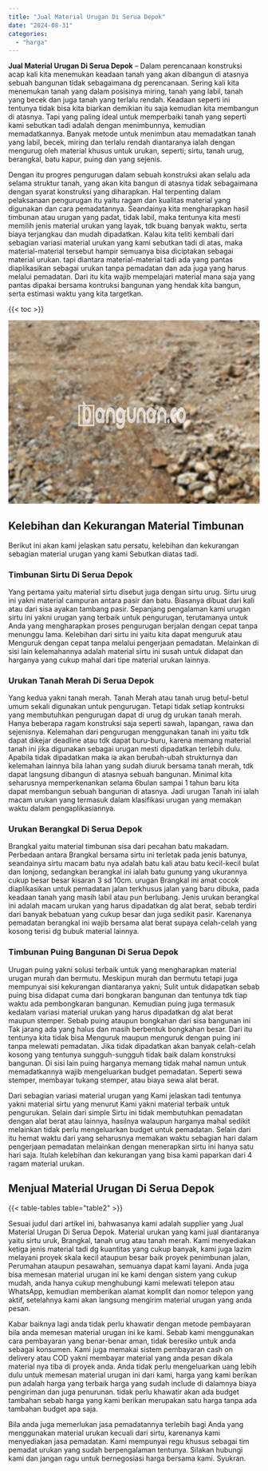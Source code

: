 ```yaml
---
title: "Jual Material Urugan Di Serua Depok"
date: "2024-08-31"
categories: 
  - "harga"
---
```


**Jual Material Urugan Di Serua Depok** – Dalam perencanaan konstruksi acap kali kita menemukan keadaan tanah yang akan dibangun di atasnya sebuah bangunan tidak sebagaimana dg perencanaan. Sering kali kita menemukan tanah yang dalam posisinya miring, tanah yang labil, tanah yang becek dan juga tanah yang terlalu rendah. Keadaan seperti ini tentunya tidak bisa kita biarkan demikian itu saja kemudian kita membangun di atasnya. Tapi yang paling ideal untuk memperbaiki tanah yang seperti kami sebutkan tadi adalah dengan menimbunnya, kemudian memadatkannya. Banyak metode untuk menimbun atau memadatkan tanah yang labil, becek, miring dan terlalu rendah diantaranya ialah dengan mengurug oleh material khusus untuk urukan, seperti; sirtu, tanah urug, berangkal, batu kapur, puing dan yang sejenis.

Dengan itu progres pengurugan dalam sebuah konstruksi akan selalu ada selama struktur tanah, yang akan kita bangun di atasnya tidak sebagaimana dengan syarat konstruksi yang diharapkan. Hal terpenting dalam pelaksanaan pengurugan itu yaitu ragam dan kualitas material yang digunakan dan cara pemadatannya. Seandainya kita mengharapkan hasil timbunan atau urugan yang padat, tidak labil, maka tentunya kita mesti memilih jenis material urukan yang layak, tdk buang banyak waktu, serta biaya terjangkau dan mudah dipadatkan. Kalau kita teliti kembali dari sebagian variasi material urukan yang kami sebutkan tadi di atas, maka material-material tersebut hampir semuanya bisa diciptakan sebagai material urukan. tapi diantara material-material tadi ada yang pantas diaplikasikan sebagai urukan tanpa pemadatan dan ada juga yang harus melalui pemadatan. Dari itu kita wajib mempelajari material mana saja yang pantas dipakai bersama kontruksi bangunan yang hendak kita bangun, serta estimasi waktu yang kita targetkan.

{{< toc >}}

![Jual Material Urugan Di Serua Depok](/images/jual-urugan-37.png)

## Kelebihan dan Kekurangan Material Timbunan

Berikut ini akan kami jelaskan satu persatu, kelebihan dan kekurangan sebagian material urugan yang kami Sebutkan diatas tadi.

### Timbunan Sirtu Di Serua Depok

Yang pertama yaitu material sirtu disebut juga dengan sirtu urug. Sirtu urug ini yakni material campuran antara pasir dan batu. Biasanya dibuat dari kali atau dari sisa ayakan tambang pasir. Sepanjang pengalaman kami urugan sirtu ini yakni urugan yang terbaik untuk pengurugan, terutamanya untuk Anda yang mengharapkan proses pengurugan berjalan dengan cepat tanpa menunggu lama. Kelebihan dari sirtu ini yaitu kita dapat menguruk atau Menguruk dengan cepat tanpa melalui pengerjaan pemadatan. Melainkan di sisi lain kelemahannya adalah material sirtu ini susah untuk didapat dan harganya yang cukup mahal dari tipe material urukan lainnya.

### Urukan Tanah Merah Di Serua Depok

Yang kedua yakni tanah merah. Tanah Merah atau tanah urug betul-betul umum sekali digunakan untuk pengurugan. Tetapi tidak setiap kontruksi yang membutuhkan pengurugan dapat di urug dg urukan tanah merah. Hanya beberapa ragam konstruksi saja seperti sawah, lapangan, rawa dan sejenisnya. Kelemahan dari pengurugan menggunakan tanah ini yaitu tdk dapat dikejar deadline atau tdk dapat buru-buru, karena memang material tanah ini jika digunakan sebagai urugan mesti dipadatkan terlebih dulu. Apabila tidak dipadatkan maka ia akan berubah-ubah strukturnya dan kelemahan lainnya bila lahan yang sudah diuruk bersama tanah merah, tdk dapat langsung dibangun di atasnya sebuah bangunan. Minimal kita seharusnya memperkenankan selama 6bulan sampai 1 tahun baru kita dapat membangun sebuah bangunan di atasnya. Jadi urugan Tanah ini ialah macam urukan yang termasuk dalam klasifikasi urugan yang memakan waktu dalam pengaplikasiannya.

### Urukan Berangkal Di Serua Depok

Brangkal yaitu material timbunan sisa dari pecahan batu makadam. Perbedaan antara Brangkal bersama sirtu ini terletak pada jenis batunya, seandainya sirtu macam batu nya adalah batu kali atau batu kecil-kecil bulat dan lonjong, sedangkan berangkal ini ialah batu gunung yang ukurannya cukup besar besar kisaran 3 sd 10cm. urugan Brangkal ini amat cocok diaplikasikan untuk pemadatan jalan terkhusus jalan yang baru dibuka, pada keadaan tanah yang masih labil atau pun berlubang. Jenis urukan berangkal ini adalah macam urukan yang harus dipadatkan dg alat berat, sebab terdiri dari banyak bebatuan yang cukup besar dan juga sedikit pasir. Karenanya pemadatan berangkal ini wajib bersama alat berat supaya celah-celah yang kosong terisi dg bubuk material lainnya.

### Timbunan Puing Bangunan Di Serua Depok

Urugan puing yakni solusi terbaik untuk yang mengharapkan material urugan murah dan bermutu. Meskipun murah dan bermutu tetapi juga mempunyai sisi kekurangan diantaranya yakni; Sulit untuk didapatkan sebab puing bisa didapat cuma dari bongkaran bangunan dan tentunya tdk tiap waktu ada pembongkaran bangunan. Kemudian puing juga termasuk kedalam variasi material urukan yang harus dipadatkan dg alat berat maupun stemper. Sebab puing ataupun bongkahan dari sisa bangunan ini Tak jarang ada yang halus dan masih berbentuk bongkahan besar. Dari itu tentunya kita tidak bisa Menguruk maupun menguruk dengan puing ini tanpa melewati pemadatan. Jika tidak dipadatkan akan banyak celah-celah kosong yang tentunya sungguh-sungguh tidak baik dalam konstruksi bangunan. Di sisi lain puing harganya memang tidak mahal namun untuk memadatkannya wajib mengeluarkan budget pemadatan. Seperti sewa stemper, membayar tukang stemper, atau biaya sewa alat berat.

Dari sebagian variasi material urugan yang Kami jelaskan tadi tentunya yakni material sirtu yang menurut Kami yakni material terbaik untuk pengurukan. Selain dari simple Sirtu ini tidak membutuhkan pemadatan dengan alat berat atau lainnya, hasilnya walaupun harganya mahal sedikit melainkan tidak perlu mengeluarkan budget untuk pemadatan. Selain dari itu hemat waktu dari yang seharusnya memakan waktu sebagian hari dalam pengerjaan pemadatan melainkan dengan menerapkan sirtu ini hanya satu hari saja. Itulah kelebihan dan kekurangan yang bisa kami paparkan dari 4 ragam material urukan.

## Menjual Material Urugan Di Serua Depok

{{< table-tables table="table2" >}}

Sesuai judul dari artikel ini, bahwasanya kami adalah supplier yang Jual Material Urugan Di Serua Depok. Material urukan yang kami jual diantaranya yaitu sirtu uruk, Brangkal, tanah urug atau tanah merah. Kami menyediakan ketiga jenis material tadi dg kuantitas yang cukup banyak, kami juga lazim melayani proyek skala kecil ataupun besar baik proyek penimbunan jalan, Perumahan ataupun pesawahan, semuanya dapat kami layani. Anda juga bisa memesan material urugan ini ke kami dengan sistem yang cukup mudah, anda hanya cukup menghubungi kami melewati telepon atau WhatsApp, kemudian memberikan alamat komplit dan nomor telepon yang aktif, setelahnya kami akan langsung mengirim material urugan yang anda pesan.

Kabar baiknya lagi anda tidak perlu khawatir dengan metode pembayaran bila anda memesan material urugan ini ke kami. Sebab kami menggunakan cara pembayaran yang benar-benar aman, tidak beresiko untuk anda sebagai konsumen. Kami juga memakai sistem pembayaran cash on delivery atau COD yakni membayar material yang anda pesan dikala material nya tiba di proyek anda. Anda tidak perlu mengeluarkan uang lebih dulu untuk memesan material urugan ini dari kami, harga yang kami berikan pun adalah harga yang terbaik harga yang sudah include di dalamnya biaya pengiriman dan juga penurunan. tidak perlu khawatir akan ada budget tambahan sebab harga yang kami berikan merupakan satu harga tanpa ada tambahan budget apa saja.

Bila anda juga memerlukan jasa pemadatannya terlebih bagi Anda yang menggunakan material urukan kecuali dari sirtu, karenanya kami menyediakan jasa pemadatan. Kami mempunyai regu khusus sebagai tim pemadat urukan yang sudah berpengalaman tentunya. Silakan hubungi kami dan jangan ragu untuk bernegosiasi harga bersama kami. Syukran.
